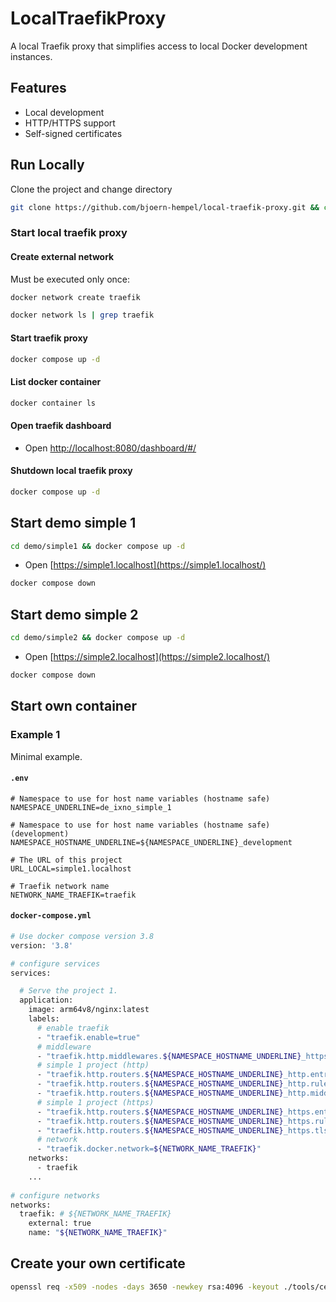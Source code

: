 # LocalTraefikProxy

A local Traefik proxy that simplifies access to local Docker development instances.

## Features

- Local development
- HTTP/HTTPS support
- Self-signed certificates

## Run Locally

Clone the project and change directory

```bash
git clone https://github.com/bjoern-hempel/local-traefik-proxy.git && cd local-traefik-proxy
```

### Start local traefik proxy

#### Create external network

Must be executed only once:

```bash
docker network create traefik
```

```bash
docker network ls | grep traefik
```

#### Start traefik proxy

```bash
docker compose up -d
```

#### List docker container

```bash
docker container ls
```

#### Open traefik dashboard

* Open [http://localhost:8080/dashboard/#/](http://localhost:8080/dashboard/#/)

#### Shutdown local traefik proxy

```bash
docker compose up -d
```

## Start demo simple 1

```bash
cd demo/simple1 && docker compose up -d
```

* Open [https://simple1.localhost](https://simple1.localhost/)

```bash
docker compose down
```

## Start demo simple 2

```bash
cd demo/simple2 && docker compose up -d
```

* Open [https://simple2.localhost](https://simple2.localhost/)

```bash
docker compose down
```

## Start own container

### Example 1

Minimal example.

#### `.env`

```dotenv
# Namespace to use for host name variables (hostname safe)
NAMESPACE_UNDERLINE=de_ixno_simple_1

# Namespace to use for host name variables (hostname safe) (development)
NAMESPACE_HOSTNAME_UNDERLINE=${NAMESPACE_UNDERLINE}_development

# The URL of this project
URL_LOCAL=simple1.localhost

# Traefik network name
NETWORK_NAME_TRAEFIK=traefik
```

#### `docker-compose.yml`

```bash
# Use docker compose version 3.8
version: '3.8'

# configure services
services:

  # Serve the project 1.
  application:
    image: arm64v8/nginx:latest
    labels:
      # enable traefik
      - "traefik.enable=true"
      # middleware
      - "traefik.http.middlewares.${NAMESPACE_HOSTNAME_UNDERLINE}_https.redirectscheme.scheme=https"
      # simple 1 project (http)
      - "traefik.http.routers.${NAMESPACE_HOSTNAME_UNDERLINE}_http.entrypoints=web"
      - "traefik.http.routers.${NAMESPACE_HOSTNAME_UNDERLINE}_http.rule=Host(`${URL_LOCAL}`)"
      - "traefik.http.routers.${NAMESPACE_HOSTNAME_UNDERLINE}_http.middlewares=${NAMESPACE_HOSTNAME_UNDERLINE}_https"
      # simple 1 project (https)
      - "traefik.http.routers.${NAMESPACE_HOSTNAME_UNDERLINE}_https.entrypoints=websecure"
      - "traefik.http.routers.${NAMESPACE_HOSTNAME_UNDERLINE}_https.rule=Host(`${URL_LOCAL}`)"
      - "traefik.http.routers.${NAMESPACE_HOSTNAME_UNDERLINE}_https.tls=true"
      # network
      - "traefik.docker.network=${NETWORK_NAME_TRAEFIK}"
    networks:
      - traefik
    ...
    
# configure networks
networks:
  traefik: # ${NETWORK_NAME_TRAEFIK}
    external: true
    name: "${NETWORK_NAME_TRAEFIK}"
```

## Create your own certificate

```bash
openssl req -x509 -nodes -days 3650 -newkey rsa:4096 -keyout ./tools/certs/cert.key -out ./tools/certs/cert.crt -subj "/C=DE/ST=Saxony/L=Dresden/O=Ixnode/OU=IT/CN=localhost"
```
